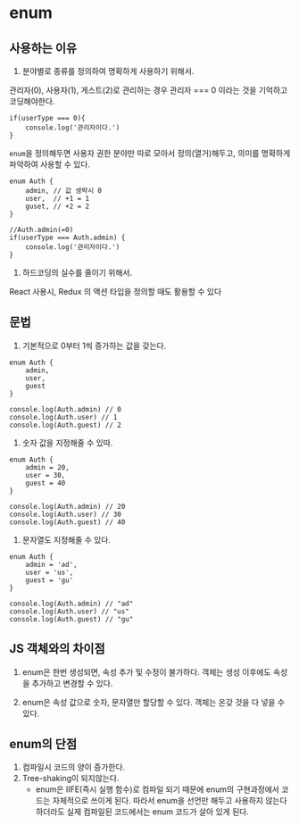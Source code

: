 # enum

## 사용하는 이유

1. 분야별로 종류를 정의하여 명확하게 사용하기 위해서.

관리자(0), 사용자(1), 게스트(2)로 관리하는 경우 관리자 === 0 이라는 것을 기억하고 코딩해야한다.

```tsx
if(userType === 0){
    console.log('관리자이다.')
}
```

`enum`을 정의해두면 사용자 권한 분야만 따로 모아서 정의(열거)해두고, 의미를 명확하게 파악하여 사용할 수 있다.

```
enum Auth {
    admin, // 값 생략시 0
    user,  // +1 = 1
    guset, // +2 = 2
}

//Auth.admin(=0)
if(userType === Auth.admin) {
    console.log('관리자이다.')
}
```

1. 하드코딩의 실수를 줄이기 위해서.

React 사용시, Redux 의 액션 타입을 정의할 때도 활용할 수 있다

## 문법

1. 기본적으로 0부터 1씩 증가하는 값을 갖는다.

```
enum Auth {
    admin,
    user,
    guest
}

console.log(Auth.admin) // 0
console.log(Auth.user) // 1
console.log(Auth.guest) // 2
```

1. 숫자 값을 지정해줄 수 있따.

```
enum Auth {
    admin = 20,
    user = 30,
    guest = 40
}

console.log(Auth.admin) // 20
console.log(Auth.user) // 30
console.log(Auth.guest) // 40
```

1. 문자열도 지정해줄 수 있다.

```tsx
enum Auth {
    admin = 'ad',
    user = 'us',
    guest = 'gu'
}

console.log(Auth.admin) // "ad"
console.log(Auth.user) // "us"
console.log(Auth.guest) // "gu"
```

## **JS 객체와의 차이점**

1) enum은 한번 생성되면, 속성 추가 및 수정이 불가하다. 객체는 생성 이후에도 속성을 추가하고 변경할 수 있다.

2) enum은 속성 값으로 숫자, 문자열만 할당할 수 있다. 객체는 온갖 것을 다 넣을 수 있다.

## enum의 단점

1. 컴파일시 코드의 양이 증가한다.
2. Tree-shaking이 되지않는다.
    - enum은 IIFE(즉시 실행 함수)로 컴파일 되기 때문에 enum의 구현과정에서 코드는 자체적으로 쓰이게 된다. 따라서 enum을 선언만 해두고 사용하지 않는다하더라도 실제 컴파일된 코드에서는 enum 코드가 살아 있게 된다.